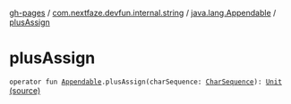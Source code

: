 [gh-pages](../../index.md) / [com.nextfaze.devfun.internal.string](../index.md) / [java.lang.Appendable](index.md) / [plusAssign](./plus-assign.md)

# plusAssign

`operator fun `[`Appendable`](https://kotlinlang.org/api/latest/jvm/stdlib/kotlin.text/-appendable/index.html)`.plusAssign(charSequence: `[`CharSequence`](https://kotlinlang.org/api/latest/jvm/stdlib/kotlin/-char-sequence/index.html)`): `[`Unit`](https://kotlinlang.org/api/latest/jvm/stdlib/kotlin/-unit/index.html) [(source)](https://github.com/NextFaze/dev-fun/tree/master/devfun-internal/src/main/java/com/nextfaze/devfun/internal/string/Spannable.kt#L17)
